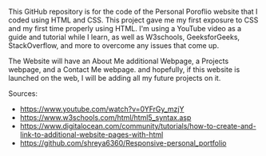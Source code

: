 This GitHub repository is for the code of the Personal Poroflio website that I coded using HTML and CSS. This project gave me my first exposure to CSS and my first time properly using HTML. 
I'm using a YouTube video as a guide and tutorial while I learn, as well as W3schools, GeeksforGeeks, StackOverflow, and more to overcome any issues that come up.

The Website will have an About Me additional Webpage, a Projects webpage, and a Contact Me webpage. and hopefully, if this website is launched on the web, I will be adding all my future projects on it.

Sources: 
- https://www.youtube.com/watch?v=0YFrGy_mzjY
- https://www.w3schools.com/html/html5_syntax.asp 
- https://www.digitalocean.com/community/tutorials/how-to-create-and-link-to-additional-website-pages-with-html
- https://github.com/shreya6360/Responsive-personal_portfolio
  
